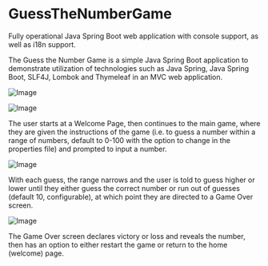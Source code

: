 # GuessTheNumberGame
Fully operational Java Spring Boot web application with console support, as well as i18n support.

The Guess the Number Game is a simple Java Spring Boot application to demonstrate utilization of technologies such as Java Spring, Java Spring Boot, SLF4J,
Lombok and Thymeleaf in an MVC web application.

![Image](https://i.ibb.co/Xt0WvcL/Guess-the-Number-Game-1.png)

![Image](https://i.ibb.co/v1B0ZzV/Guess-the-Number-Game-2.png)

The user starts at a Welcome Page, then continues to the main game, where they are given the instructions of the game (i.e. to guess a number within a range of numbers,
default to 0-100 with the option to change in the properties file) and prompted to input a number.

![Image](https://i.ibb.co/DgWwTzQ/Guess-the-Number-Game-3.png)

With each guess, the range narrows and the user is told to guess higher or lower until they either guess the correct number or run out of guesses
(default 10, configurable), at which point they are directed to a Game Over screen.

![Image](https://i.ibb.co/9GF2Tbb/Guess-the-Number-Game-4.png)

The Game Over screen declares victory or loss and reveals the number, then has an option to either restart the game or return to the home (welcome) page.
